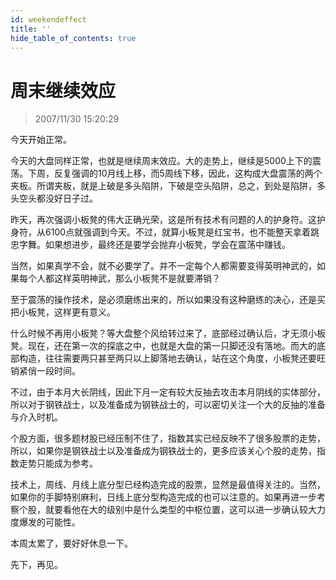 ```yaml
---
id: weekendeffect 
title: ''
hide_table_of_contents: true
---
```


# 周末继续效应

> 2007/11/30 15:20:29

<div style={{color: '#009900', fontWeight: 'bold', fontSize: '18px'}}>

今天开始正常。
 
今天的大盘同样正常，也就是继续周末效应。大的走势上，继续是5000上下的震荡。下周，反复强调的10月线上移，而5周线下移，因此，这构成大盘震荡的两个夹板。所谓夹板，就是上破是多头陷阱，下破是空头陷阱，总之，到处是陷阱，多头空头都没好日子过。
 
昨天，再次强调小板凳的伟大正确光荣，这是所有技术有问题的人的护身符。这护身符，从6100点就强调到今天。不过，就算小板凳是红宝书，也不能整天拿着跳忠字舞。如果想进步，最终还是要学会抛弃小板凳，学会在震荡中赚钱。
 
当然，如果真学不会，就不必要学了。并不一定每个人都需要变得英明神武的，如果每个人都这样英明神武，那么小板凳不是就要滞销？
 
至于震荡的操作技术，是必须磨练出来的，所以如果没有这种磨练的决心，还是买把小板凳，这样更有意义。
 
什么时候不再用小板凳？等大盘整个风给转过来了，底部经过确认后，才无须小板凳。现在，还在第一次的探底之中，也就是大盘的第一只脚还没有落地。而大的底部构造，往往需要两只甚至两只以上脚落地去确认，站在这个角度，小板凳还要旺销紧俏一段时间。
 
不过，由于本月大长阴线，因此下月一定有较大反抽去攻击本月阴线的实体部分，所以对于钢铁战士，以及准备成为钢铁战士的，可以密切关注一个大的反抽的准备与介入时机。
 
个股方面，很多题材股已经压制不住了，指数其实已经反映不了很多股票的走势，所以，如果你是钢铁战士以及准备成为钢铁战士的，更多应该关心个股的走势，指数走势只能成为参考。
 
技术上，周线、月线上底分型已经构造完成的股票，显然是最值得关注的。当然，如果你的手脚特别麻利，日线上底分型构造完成的也可以注意的。如果再进一步考察个股，就要看他在大的级别中是什么类型的中枢位置，这可以进一步确认较大力度爆发的可能性。
 
本周太累了，要好好休息一下。
 
先下，再见。

</div>